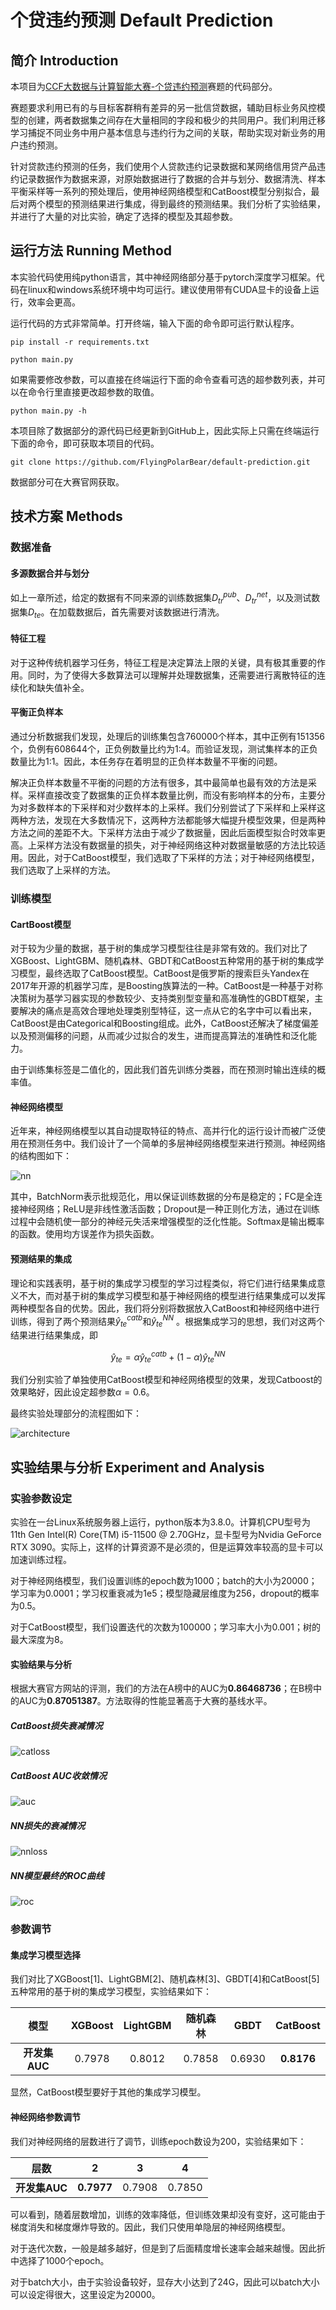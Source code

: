 # 个贷违约预测 Default Prediction

## 简介 Introduction

本项目为[CCF大数据与计算智能大赛-个贷违约预测](https://www.datafountain.cn/competitions/530/)赛题的代码部分。

赛题要求利用已有的与目标客群稍有差异的另一批信贷数据，辅助目标业务风控模型的创建，两者数据集之间存在大量相同的字段和极少的共同用户。我们利用迁移学习捕捉不同业务中用户基本信息与违约行为之间的关联，帮助实现对新业务的用户违约预测。

针对贷款违约预测的任务，我们使用个人贷款违约记录数据和某网络信用贷产品违约记录数据作为数据来源，对原始数据进行了数据的合并与划分、数据清洗、样本平衡采样等一系列的预处理后，使用神经网络模型和CatBoost模型分别拟合，最后对两个模型的预测结果进行集成，得到最终的预测结果。我们分析了实验结果，并进行了大量的对比实验，确定了选择的模型及其超参数。

## 运行方法 Running Method

本实验代码使用纯python语言，其中神经网络部分基于pytorch深度学习框架。代码在linux和windows系统环境中均可运行。建议使用带有CUDA显卡的设备上运行，效率会更高。

运行代码的方式非常简单。打开终端，输入下面的命令即可运行默认程序。

```shell
pip install -r requirements.txt
```

```shell
python main.py
```

如果需要修改参数，可以直接在终端运行下面的命令查看可选的超参数列表，并可以在命令行里直接更改超参数的取值。

```shell
python main.py -h
```

本项目除了数据部分的源代码已经更新到GitHub上，因此实际上只需在终端运行下面的命令，即可获取本项目的代码。

```shell
git clone https://github.com/FlyingPolarBear/default-prediction.git
```

数据部分可在大赛官网获取。

## 技术方案 Methods

### 数据准备

#### 多源数据合并与划分

如上一章所述，给定的数据有不同来源的训练数据集$D_{tr}^{pub}$、$D_{tr}^{net}$，以及测试数据集$D_{te}$。在加载数据后，首先需要对该数据进行清洗。

#### 特征工程

对于这种传统机器学习任务，特征工程是决定算法上限的关键，具有极其重要的作用。同时，为了使得大多数算法可以理解并处理数据集，还需要进行离散特征的连续化和缺失值补全。

#### 平衡正负样本

通过分析数据我们发现，处理后的训练集包含760000个样本，其中正例有151356个，负例有608644个，正负例数量比约为1:4。而验证发现，测试集样本的正负数量比为1:1。因此，本任务存在着明显的正负样本数量不平衡的问题。

解决正负样本数量不平衡的问题的方法有很多，其中最简单也最有效的方法是采样。采样直接改变了数据集的正负样本数量比例，而没有影响样本的分布，主要分为对多数样本的下采样和对少数样本的上采样。我们分别尝试了下采样和上采样这两种方法，发现在大多数情况下，这两种方法都能够大幅提升模型效果，但是两种方法之间的差距不大。下采样方法由于减少了数据量，因此后面模型拟合时效率更高。上采样方法没有数据量的损失，对于神经网络这种对数据量敏感的方法比较适用。因此，对于CatBoost模型，我们选取了下采样的方法；对于神经网络模型，我们选取了上采样的方法。

### 训练模型

#### CartBoost模型

对于较为少量的数据，基于树的集成学习模型往往是非常有效的。我们对比了XGBoost、LightGBM、随机森林、GBDT和CatBoost五种常用的基于树的集成学习模型，最终选取了CatBoost模型。CatBoost是俄罗斯的搜索巨头Yandex在2017年开源的机器学习库，是Boosting族算法的一种。CatBoost是一种基于对称决策树为基学习器实现的参数较少、支持类别型变量和高准确性的GBDT框架，主要解决的痛点是高效合理地处理类别型特征，这一点从它的名字中可以看出来，CatBoost是由Categorical和Boosting组成。此外，CatBoost还解决了梯度偏差以及预测偏移的问题，从而减少过拟合的发生，进而提高算法的准确性和泛化能力。

由于训练集标签是二值化的，因此我们首先训练分类器，而在预测时输出连续的概率值。

#### 神经网络模型

近年来，神经网络模型以其自动提取特征的特点、高并行化的运行设计而被广泛使用在预测任务中。我们设计了一个简单的多层神经网络模型来进行预测。神经网络的结构图如下：

![nn](img/nn.png)

其中，BatchNorm表示批规范化，用以保证训练数据的分布是稳定的；FC是全连接神经网络；ReLU是非线性激活函数；Dropout是一种正则化方法，通过在训练过程中会随机使一部分的神经元失活来增强模型的泛化性能。Softmax是输出概率的函数。使用均方误差作为损失函数。

#### 预测结果的集成

理论和实践表明，基于树的集成学习模型的学习过程类似，将它们进行结果集成意义不大，而对基于树的集成学习模型和基于神经网络的模型进行结果集成可以发挥两种模型各自的优势。因此，我们将分别将数据放入CatBoost和神经网络中进行训练，得到了两个预测结果$\hat{y}_{te}^{catb}$和$\hat{y}_{te}^{NN}$  。根据集成学习的思想，我们对这两个结果进行结果集成，即

$$\hat{y}_{te}=\alpha\hat{y}_{te}^{catb}+(1-\alpha)\hat{y}_{te}^{NN}$$

我们分别实验了单独使用CatBoost模型和神经网络模型的效果，发现Catboost的效果略好，因此设定超参数$\alpha=0.6$。

最终实验处理部分的流程图如下：

![architecture](img/architecture.png)

## 实验结果与分析 Experiment and Analysis

### 实验参数设定

实验在一台Linux系统服务器上运行，python版本为3.8.0。计算机CPU型号为11th Gen Intel(R) Core(TM) i5-11500 @ 2.70GHz，显卡型号为Nvidia GeForce RTX 3090。实际上，这样的计算资源不是必须的，但是运算效率较高的显卡可以加速训练过程。

对于神经网络模型，我们设置训练的epoch数为1000；batch的大小为20000；学习率为0.0001；学习权重衰减为1e5；模型隐藏层维度为256，dropout的概率为0.5。

对于CatBoost模型，我们设置迭代的次数为100000；学习率大小为0.001；树的最大深度为8。

#### 实验结果与分析

根据大赛官方网站的评测，我们的方法在A榜中的AUC为**0.86468736**；在B榜中的AUC为**0.87051387**。方法取得的性能显著高于大赛的基线水平。

##### CatBoost损失衰减情况

![catloss](img/catloss.png)

##### CatBoost AUC收敛情况

![auc](img/auc.png)

##### NN损失的衰减情况

![nnloss](img/nnloss.png)

##### NN模型最终的ROC曲线

![roc](img/roc.png)

### 参数调节

#### 集成学习模型选择

我们对比了XGBoost[1]、LightGBM[2]、随机森林[3]、GBDT[4]和CatBoost[5]五种常用的基于树的集成学习模型，实验结果如下：

|   **模型**    | XGBoost | LightGBM | 随机森林 |  GBDT  | **CatBoost** |
| :-----------: | :-----: | :------: | :------: | :----: | :----------: |
| **开发集AUC** | 0.7978  |  0.8012  |  0.7858  | 0.6930 |  **0.8176**  |

显然，CatBoost模型要好于其他的集成学习模型。

#### 神经网络参数调节

我们对神经网络的层数进行了调节，训练epoch数设为200，实验结果如下：

| **层数**      | **2**      | 3      | 4      |
| ------------- | ---------- | ------ | ------ |
| **开发集AUC** | **0.7977** | 0.7908 | 0.7850 |

可以看到，随着层数增加，训练的效率降低，但训练效果却没有变好，这可能由于梯度消失和梯度爆炸导致的。因此，我们只使用单隐层的神经网络模型。

对于迭代次数，一般是越多越好，但是到了后面精度增长速率会越来越慢。因此折中选择了1000个epoch。

对于batch大小，由于实验设备较好，显存大小达到了24G，因此可以batch大小可以设定得很大，这里设定为20000。

